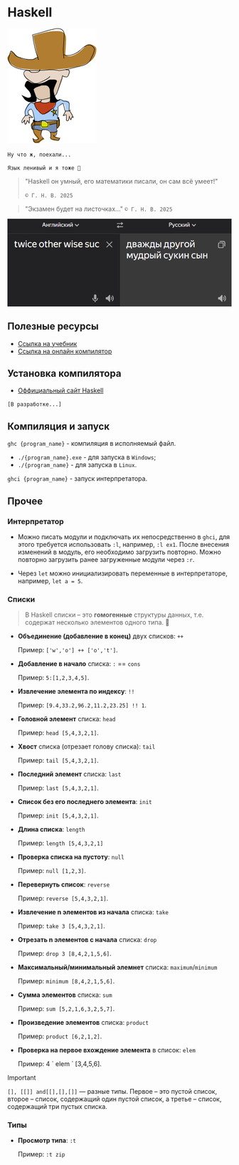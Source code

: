 # Haskell

![alt text](readme_imgs/image.png)

```text
Ну что ж, поехали...
```

```text
Язык ленивый и я тоже 🥲
```


> "Haskell он умный, его математики писали, он сам всё умеет!"
> 
> `© Г. Н. В. 2025`


> "Экзамен будет на листочках..."
> `© Г. Н. В. 2025`


![alt text](readme_imgs/image-1.png)

## Полезные ресурсы

- [Ссылка на учебник](https://learnhaskellforgood.narod.ru/learnyouahaskell.com/types-and-typeclasses.html)
- [Ссылка на онлайн компилятор](https://learnhaskellforgood.narod.ru/learnyouahaskell.com/types-and-typeclasses.html)

## Установка компилятора 

- [Оффициальный сайт Haskell](https://www.haskell.org/downloads/)

```text
[В разработке...]
```

## Компиляция и запуск

`ghc {program_name}` - компиляция в исполняемый файл.
- `./{program_name}.exe` - для запуска в `Windows`;
- `./{program_name}` - для запуска в `Linux`.

`ghci {program_name}` - запуск интерпретатора.

## Прочее

### Интерпретатор

- Можно писать модули и подключать их непосредственно в `ghci`, для этого требуется использовать `:l`, например, `:l ex1`. После внесения изменений в модуль, его необходимо загрузить повторно. Можно повторно загрузить ранее загруженные модули через `:r`.

- Через `let` можно инициализировать переменные в интерпретаторе, например, `let a = 5`.

### Списки

> В Haskell списки – это **гомогенные** структуры данных, т.е. содержат несколько элементов одного типа. 🤨

- **Объединение (добавление в конец)** двух списков: `++`

    Пример: `['w','o'] ++ ['o','t']`.

- **Добавление в начало** списка: `:` == `cons`

    Пример: `5:[1,2,3,4,5]`.

- **Извлечение элемента по индексу**: `!!`

    Пример: `[9.4,33.2,96.2,11.2,23.25] !! 1`.


- **Головной элемент** списка: `head`

    Пример: `head [5,4,3,2,1]`.

- **Хвост** списка (отрезает голову списка): `tail`

    Пример: `tail [5,4,3,2,1]`.

- **Последний элемент** списка: `last`

    Пример: `last [5,4,3,2,1]`.

- **Список без его последнего элемента**: `init`

    Пример: `init [5,4,3,2,1]`.

- **Длина списка**: `length`

    Пример: `length [5,4,3,2,1]`

- **Проверка списка на пустоту**: `null`

    Пример: `null [1,2,3]`.

- **Перевернуть список**: `reverse`

    Пример: `reverse [5,4,3,2,1]`.

- **Извлечение n элементов из начала** списка: `take`

    Пример: `take 3 [5,4,3,2,1]`.

- **Отрезать n элементов с начала** списка: `drop`

    Пример: `drop 3 [8,4,2,1,5,6]`.

- **Максимальный/минимальный элемнет** списка: `maximum`/`minimum`

    Пример: `minimum [8,4,2,1,5,6]`.


- **Сумма элементов** списка: `sum`

    Пример: `sum [5,2,1,6,3,2,5,7]`.


- **Произведение элементов** списка: `product`

    Пример: `product [6,2,1,2]`.

- **Проверка на первое вхождение элемента** в список: `elem`

    Пример: 4 \` elem \` [3,4,5,6].




> [!IMPORTANT]
>
> `[], [[]] and[[],[],[]]` — разные типы. Первое – это пустой список, второе – список, содержащий один пустой список, а третье – список, содержащий три пустых списка.

### Типы

- **Просмотр типа**: `:t`

    Пример: `:t zip`